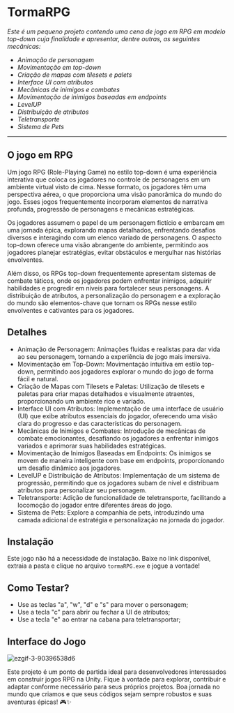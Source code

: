 # TormaRPG

<i>Este é um pequeno projeto contendo uma cena de jogo em RPG em modelo top-down cuja finalidade e apresentar, dentre outras, as seguintes mecânicas:
- Animação de personagem
- Movimentação em top-down
- Criação de mapas com tilesets e palets
- Interface UI com atributos
- Mecânicas de inimigos e combates
- Movimentação de inimigos baseadas em endpoints
- LevelUP
- Distribuição de atributos
- Teletransporte
- Sistema de Pets
</i>  
<hr>

## O jogo em RPG
Um jogo RPG (Role-Playing Game) no estilo top-down é uma experiência interativa que coloca os jogadores no controle de personagens em um ambiente virtual visto de cima. Nesse formato, os jogadores têm uma perspectiva aérea, o que proporciona uma visão panorâmica do mundo do jogo. Esses jogos frequentemente incorporam elementos de narrativa profunda, progressão de personagens e mecânicas estratégicas.

Os jogadores assumem o papel de um personagem fictício e embarcam em uma jornada épica, explorando mapas detalhados, enfrentando desafios diversos e interagindo com um elenco variado de personagens. O aspecto top-down oferece uma visão abrangente do ambiente, permitindo aos jogadores planejar estratégias, evitar obstáculos e mergulhar nas histórias envolventes.

Além disso, os RPGs top-down frequentemente apresentam sistemas de combate táticos, onde os jogadores podem enfrentar inimigos, adquirir habilidades e progredir em níveis para fortalecer seus personagens. A distribuição de atributos, a personalização do personagem e a exploração do mundo são elementos-chave que tornam os RPGs nesse estilo envolventes e cativantes para os jogadores.

## Detalhes
- Animação de Personagem: Animações fluidas e realistas para dar vida ao seu personagem, tornando a experiência de jogo mais imersiva.
- Movimentação em Top-Down: Movimentação intuitiva em estilo top-down, permitindo aos jogadores explorar o mundo do jogo de forma fácil e natural.
- Criação de Mapas com Tilesets e Paletas: Utilização de tilesets e paletas para criar mapas detalhados e visualmente atraentes, proporcionando um ambiente rico e variado.
- Interface UI com Atributos: Implementação de uma interface de usuário (UI) que exibe atributos essenciais do jogador, oferecendo uma visão clara do progresso e das características do personagem.
- Mecânicas de Inimigos e Combates: Introdução de mecânicas de combate emocionantes, desafiando os jogadores a enfrentar inimigos variados e aprimorar suas habilidades estratégicas.
- Movimentação de Inimigos Baseadas em Endpoints: Os inimigos se movem de maneira inteligente com base em endpoints, proporcionando um desafio dinâmico aos jogadores.
- LevelUP e Distribuição de Atributos: Implementação de um sistema de progressão, permitindo que os jogadores subam de nível e distribuam atributos para personalizar seu personagem.
- Teletransporte: Adição de funcionalidade de teletransporte, facilitando a locomoção do jogador entre diferentes áreas do jogo.
- Sistema de Pets: Explore a companhia de pets, introduzindo uma camada adicional de estratégia e personalização na jornada do jogador.

## Instalação
Este jogo não há a necessidade de instalação. Baixe no link disponível, extraia a pasta e clique no arquivo `tormaRPG.exe` e jogue a vontade!

## Como Testar?
- Use as teclas "a", "w", "d" e "s" para mover o personagem;
- Use a tecla "c" para abrir ou fechar a UI de atributos;
- Use a tecla "e" ao entrar na cabana para teletransportar;

## Interface do Jogo
![ezgif-3-90396538d6](https://github.com/Magah051/TormaRPG_project_with_unity/assets/31749933/a660ba15-daa1-4cf3-a21b-3eb4af0494f6)


Este projeto é um ponto de partida ideal para desenvolvedores interessados em construir jogos RPG na Unity. Fique à vontade para explorar, contribuir e adaptar conforme necessário para seus próprios projetos. Boa jornada no mundo que criamos e que seus códigos sejam sempre robustos e suas aventuras épicas! 🎮✨
